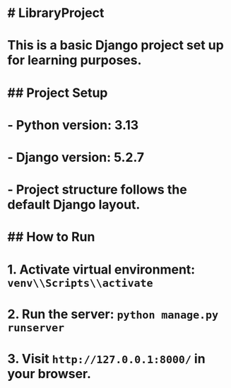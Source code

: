 # \# LibraryProject

# 

# This is a basic Django project set up for learning purposes. 

# 

# \## Project Setup

# \- Python version: 3.13

# \- Django version: 5.2.7

# \- Project structure follows the default Django layout.

# 

# \## How to Run

# 1\. Activate virtual environment: `venv\\Scripts\\activate`

# 2\. Run the server: `python manage.py runserver`

# 3\. Visit `http://127.0.0.1:8000/` in your browser.

# 

